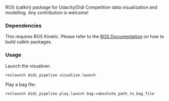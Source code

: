 ROS (catkin) package for Udacity/Didi Competition data visualization and modelling. Any contribution is welcome!

### Dependencies
This requires ROS Kinetic. Please refer to the [ROS Documentation](http://wiki.ros.org/ROS/Tutorials/BuildingPackages) on how to build catkin packages.

### Usage
Launch the visualiver:
```
roslaunch didi_pipeline visualize.launch
```

Play a bag file:
```
roslaunch didi_pipeline play.launch bag:=absolute_path_to_bag_file
```
